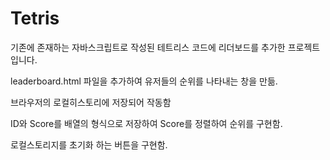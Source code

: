 # Tetris

기존에 존재하는 자바스크립트로 작성된 테트리스 코드에 리더보드를 추가한 프로젝트입니다.


leaderboard.html 파일을 추가하여 유저들의 순위를 나타내는 창을 만듦.

브라우저의 로컬히스토리에 저장되어 작동함

ID와 Score를 배열의 형식으로 저장하여 Score를 정렬하여 순위를 구현함.

로컬스토리지를 초기화 하는 버튼을 구현함.
